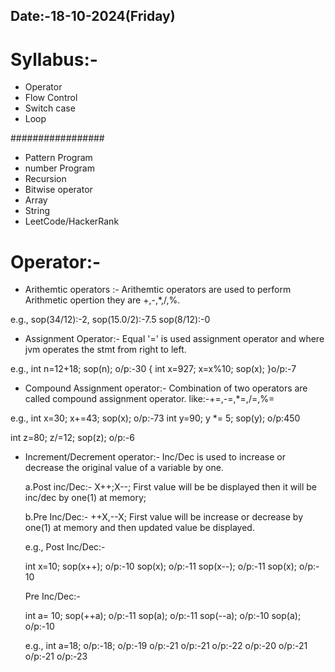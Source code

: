 ## Date:-18-10-2024(Friday)

# Syllabus:-

- Operator
- Flow Control
- Switch case
- Loop

#################

- Pattern Program
- number Program
- Recursion
- Bitwise operator
- Array
- String
- LeetCode/HackerRank

# Operator:-

- Arithemtic operators :- Arithemtic operators are used to perform Arithmetic opertion they are +,-,\*,/,%.

e.g., sop(34/12):-2,
sop(15.0/2):-7.5
sop(8/12):-0

- Assignment Operator:-
  Equal '=' is used assignment operator and where jvm operates the stmt from right to left.

e.g., int n=12+18;
sop(n); o/p:-30
{ int x=927;
x=x%10;
sop(x); }o/p:-7

- Compound Assignment operator:-
  Combination of two operators are called compound assignment operator.
  like:-+=,-=,\*=,/=,%=

e.g., int x=30;
x+=43;
sop(x); o/p:-73
int y=90;
y \*= 5;
sop(y); o/p:450

int z=80;
z/=12;
sop(z); o/p:-6

- Increment/Decrement operator:-
  Inc/Dec is used to increase or decrease the original value of a variable by one.

  a.Post inc/Dec:-
  X++;X--;
  First value will be be displayed then it will be inc/dec by one(1) at memory;

  b.Pre Inc/Dec:-
  ++X,--X;
  First value will be increase or decrease by one(1) at memory and then updated value be displayed.

  e.g., Post Inc/Dec:-

  int x=10;
  sop(x++); o/p:-10
  sop(x); o/p:-11
  sop(x--); o/p:-11
  sop(x); o/p:- 10

  Pre Inc/Dec:-

  int a= 10;
  sop(++a); o/p:-11
  sop(a); o/p:-11
  sop(--a); o/p:-10
  sop(a); o/p:-10

  e.g., int a=18;
  o/p:-18;
  o/p:-19
  o/p:-21
  o/p:-21
  o/p:-22
  o/p:-20
  o/p:-21
  o/p:-21
  o/p:-23
